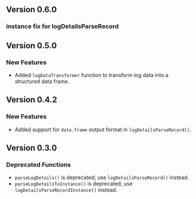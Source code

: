 ## Version 0.6.0

### instance fix for logDetailsParseRecord

## Version 0.5.0

### New Features

* Added `logDataTransformer` function to transform log data into a structured data frame.

## Version 0.4.2

### New Features

* Added support for `data.frame` output format in `logDetailsParseRecord()`.

## Version 0.3.0

### Deprecated Functions

* `parseLogDetails()` is deprecated; use `logDetailsParseRecord()` instead.
* `parseLogDetailsToInstance()` is deprecated; use `logDetailsParseRecordInstance()` instead.